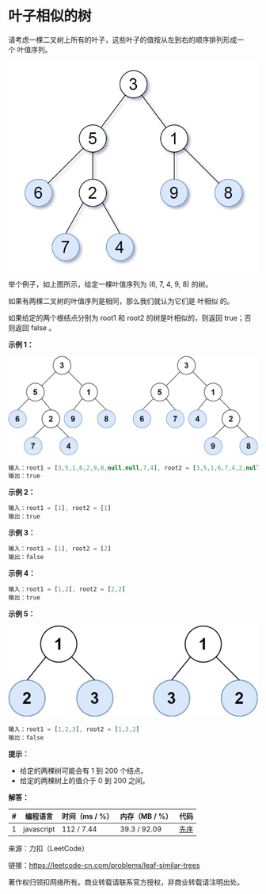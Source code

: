# 叶子相似的树

请考虑一棵二叉树上所有的叶子，这些叶子的值按从左到右的顺序排列形成一个 叶值序列。

![题目说明1](./question.png)

举个例子，如上图所示，给定一棵叶值序列为 (6, 7, 4, 9, 8) 的树。

如果有两棵二叉树的叶值序列是相同，那么我们就认为它们是 叶相似 的。

如果给定的两个根结点分别为 root1 和 root2 的树是叶相似的，则返回 true；否则返回 false 。

**示例 1：**

![示例1](./eg1.jpg)

``` javascript
输入：root1 = [3,5,1,6,2,9,8,null,null,7,4], root2 = [3,5,1,6,7,4,2,null,null,null,null,null,null,9,8]
输出：true
```

**示例 2：**

``` javascript
输入：root1 = [1], root2 = [1]
输出：true
```

**示例 3：**

``` javascript
输入：root1 = [1], root2 = [2]
输出：false
```

**示例 4：**

``` javascript
输入：root1 = [1,2], root2 = [2,2]
输出：true
```

**示例 5：**

![示例5](./eg5.jpg)

``` javascript
输入：root1 = [1,2,3], root2 = [1,3,2]
输出：false
```

**提示：**

- 给定的两棵树可能会有 1 到 200 个结点。
- 给定的两棵树上的值介于 0 到 200 之间。

**解答：**

**#**|**编程语言**|**时间（ms / %）**|**内存（MB / %）**|**代码**
--|--|--|--|--
1|javascript|112 / 7.44|39.3 / 92.09|[先序](./javascript/ac_v1.js)

来源：力扣（LeetCode）

链接：https://leetcode-cn.com/problems/leaf-similar-trees

著作权归领扣网络所有。商业转载请联系官方授权，非商业转载请注明出处。
